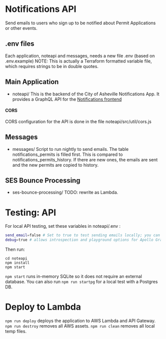 # Notifications API
Send emails to users who sign up to be notified about Permit Applications or other events.

## .env files
Each application, noteapi and messages, needs a new file .env (based on .env.example)
NOTE: This is actually a Terraform formatted variable file, which requires strings to be in double quotes.

## Main Application
* noteapi/
This is the backend of the City of Asheville Notifications App. It provides a GraphQL API for the [Notifications frontend](https://github.com/cityofasheville/notifications-frontend)

#### CORS
CORS configuration for the API is done in the file noteapi/src/util/cors.js

## Messages
* messages/
Script to run nightly to send emails.
The table notifications_permits is filled first. This is compared to notifications_permits_history. 
If there are new ones, the emails are sent and the new permits are copied to history.

## SES Bounce Processing
* ses-bounce-processing/
TODO: rewrite as Lambda.


# Testing: API
For local API testing, set these variables in noteapi/.env :
``` bash
send_email=false # Set to true to test sending emails locally; you can use an AWS_PROFILE in the .env.
debug=true # allows introspection and playground options for Apollo Graphql server, and bypasses log-in requirement.
```

Then run:

```
cd noteapi
npm install
npm start
```
```npm start``` runs in-memory SQLite so it does not require an external database.
You can also run ```npm run startpg``` for a local test with a Postgres DB.

# Deploy to Lambda
```npm run deploy``` deploys the application to AWS Lambda and API Gateway.
```npm run destroy``` removes all AWS assets.
```npm run clean``` removes all local temp files.